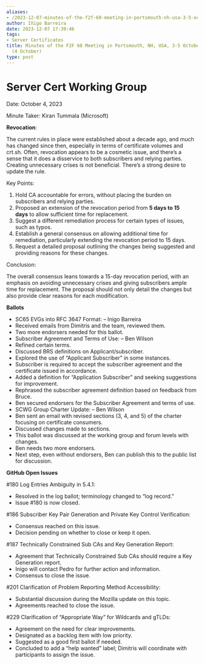 ```yaml
---
aliases:
- /2023-12-07-minutes-of-the-f2f-60-meeting-in-portsmouth-nh-usa-3-5-october-2023-scwg-4-october/
author: Iñigo Barreira
date: 2023-12-07 17:39:46
tags:
- Server Certificates
title: Minutes of the F2F 60 Meeting in Portsmouth, NH, USA, 3-5 October 2023 – SCWG
  (4 October)
type: post
---
```


# Server Cert Working Group

Date: October 4, 2023

Minute Taker: Kiran Tummala (Microsoft)

**Revocation**:

The current rules in place were established about a decade ago, and much has changed since then, especially in terms of certificate volumes and crt.sh. Often, revocation appears to be a cosmetic issue, and there’s a sense that it does a disservice to both subscribers and relying parties. Creating unnecessary crises is not beneficial. There’s a strong desire to update the rule.

Key Points:

1. Hold CA accountable for errors, without placing the burden on subscribers and relying parties.
1. Proposed an extension of the revocation period from **5 days to 15 days** to allow sufficient time for replacement.
1. Suggest a different remediation process for certain types of issues, such as typos.
1. Establish a general consensus on allowing additional time for remediation, particularly extending the revocation period to 15 days.
1. Request a detailed proposal outlining the changes being suggested and providing reasons for these changes.

Conclusion:

The overall consensus leans towards a 15-day revocation period, with an emphasis on avoiding unnecessary crises and giving subscribers ample time for replacement. The proposal should not only detail the changes but also provide clear reasons for each modification.

**Ballots**

- SC65 EVGs into RFC 3647 Format: – Inigo Barreira
- Received emails from Dimitris and the team, reviewed them.
- Two more endorsers needed for this ballot.
- Subscriber Agreement and Terms of Use: – Ben Wilson
- Refined certain terms.
- Discussed BRS definitions on Applicant/subscriber.
- Explored the use of “Applicant Subscriber” in some instances.
- Subscriber is required to accept the subscriber agreement and the certificate issued in accordance.
- Added a definition for “Application Subscriber” and seeking suggestions for improvement.
- Rephrased the subscriber agreement definition based on feedback from Bruce.
- Ben secured endorsers for the Subscriber Agreement and terms of use.
- SCWG Group Charter Update: – Ben Wilson
- Ben sent an email with revised sections (3, 4, and 5) of the charter focusing on certificate consumers.
- Discussed changes made to sections.
- This ballot was discussed at the working group and forum levels with changes.
- Ben needs two more endorsers.
- Next step, even without endorsers, Ben can publish this to the public list for discussion.

**GitHub Open Issues**

#180 Log Entries Ambiguity in 5.4.1:

- Resolved in the log ballot; terminology changed to “log record.”
- Issue #180 is now closed.

#186 Subscriber Key Pair Generation and Private Key Control Verification:

- Consensus reached on this issue.
- Decision pending on whether to close or keep it open.

#187 Technically Constrained Sub CAs and Key Generation Report:

- Agreement that Technically Constrained Sub CAs should require a Key Generation report.
- Inigo will contact Pedro for further action and information.
- Consensus to close the issue.

#201 Clarification of Problem Reporting Method Accessibility:

- Substantial discussion during the Mozilla update on this topic.
- Agreements reached to close the issue.

#229 Clarification of “Appropriate Way” for Wildcards and gTLDs:

- Agreement on the need for clear improvements.
- Designated as a backlog item with low priority.
- Suggested as a good first ballot if needed.
- Concluded to add a “help wanted” label; Dimitris will coordinate with participants to assign the issue.
